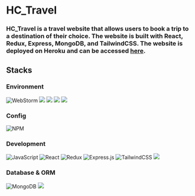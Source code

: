 # HC_Travel
### HC_Travel is a travel website that allows users to book a trip to a destination of their choice. The website is built with React, Redux, Express, MongoDB, and TailwindCSS. The website is deployed on Heroku and can be accessed [here](https://hc-travel.herokuapp.com/).

## Stacks
### Environment
![WebStorm](https://img.shields.io/badge/webstorm-143?style=for-the-badge&logo=webstorm&logoColor=white&color=black)
<img src="https://img.shields.io/badge/GIT-E44C30?style=for-the-badge&logo=git&logoColor=white"/>
<img src="https://img.shields.io/badge/GitHub-100000?style=for-the-badge&logo=github&logoColor=white"/>
<img src="https://img.shields.io/badge/Putty-blue?style=for-the-badge&logo=putty&logoColor=white"/>
<img src="https://img.shields.io/badge/WinSCP-blue?style=for-the-badge&logo=winscp&logoColor=white"/>

### Config
![NPM](https://img.shields.io/badge/NPM-%23CB3837.svg?style=for-the-badge&logo=npm&logoColor=white)

### Development
![JavaScript](https://img.shields.io/badge/javascript-%23323330.svg?style=for-the-badge&logo=javascript&logoColor=%23F7DF1E)
![React](https://img.shields.io/badge/react-%2320232a.svg?style=for-the-badge&logo=react&logoColor=%2361DAFB)
![Redux](https://img.shields.io/badge/redux-%23593d88.svg?style=for-the-badge&logo=redux&logoColor=white)
![Express.js](https://img.shields.io/badge/express.js-%23404d59.svg?style=for-the-badge&logo=express&logoColor=%2361DAFB)
![TailwindCSS](https://img.shields.io/badge/tailwindcss-%2338B2AC.svg?style=for-the-badge&logo=tailwind-css&logoColor=white)
<img src="https://img.shields.io/badge/cloudinary-blue?style=for-the-badge&logo=winscp&logoColor=white"/>
### Database & ORM
![MongoDB](https://img.shields.io/badge/MongoDB-%234ea94b.svg?style=for-the-badge&logo=mongodb&logoColor=white)
<img src="https://img.shields.io/badge/mongoose-blue?style=for-the-badge&logo=winscp&logoColor=white"/>

